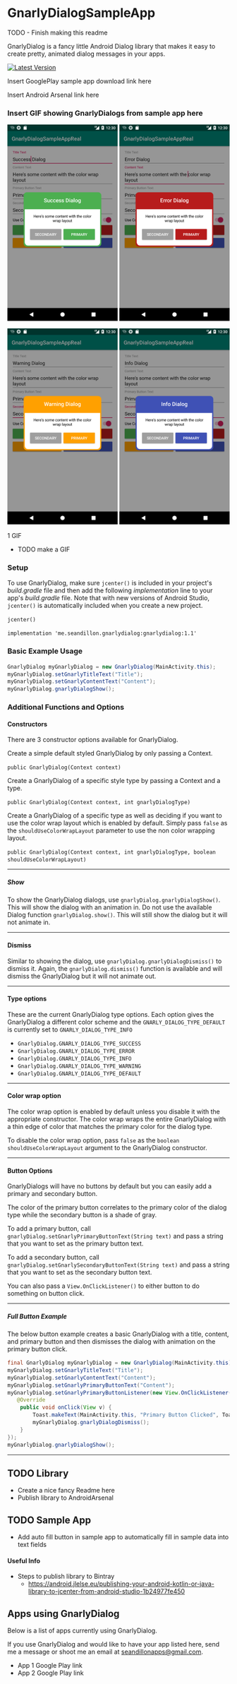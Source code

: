 # GnarlyDialogSampleApp

TODO - Finish making this readme

GnarlyDialog is a fancy little Android Dialog library that makes it easy
to create pretty, animated dialog messages in your apps.

[ ![Latest Version](https://api.bintray.com/packages/sdillon255/GnarlyDialog/me.seandillon.gnarlydialog/images/download.svg?version=1.1) ](https://bintray.com/sdillon255/GnarlyDialog/me.seandillon.gnarlydialog/1.1/link)

Insert GooglePlay sample app download link here

Insert Android Arsenal link here

### Insert GIF showing GnarlyDialogs from sample app here ###

<p align="center">
  <img src="/ReadmeResources/screenshot_success_colorwrap.png?raw=true" width="250" />
  <img src="/ReadmeResources/screenshot_error_colorwrap.png?raw=true" width="250"/>
</p>

<p align="center">
    <img src="/ReadmeResources/screenshot_warning_colorwrap.png?raw=true" width="250" />
    <img src="/ReadmeResources/screenshot_info_colorwrap.png?raw=true" width="250" />
</p>

1 GIF
 - TODO make a GIF

### Setup ###

To use GnarlyDialog, make sure `jcenter()` is included in your project's *build.gradle* file
and then add the following *implementation* line to your app's *build.gradle* file. Note that with
new versions of Android Studio, `jcenter()` is automatically included when you create a new project.

`jcenter()`

`implementation 'me.seandillon.gnarlydialog:gnarlydialog:1.1'`

### Basic Example Usage ###

```java
GnarlyDialog myGnarlyDialog = new GnarlyDialog(MainActivity.this);
myGnarlyDialog.setGnarlyTitleText("Title");
myGnarlyDialog.setGnarlyContentText("Content");
myGnarlyDialog.gnarlyDialogShow();
```

### Additional Functions and Options ###

#### Constructors ####
There are 3 constructor options available for GnarlyDialog.

Create a simple default styled GnarlyDialog by only passing a Context.

`public GnarlyDialog(Context context)`

Create a GnarlyDialog of a specific style type by passing a Context and a type.

`public GnarlyDialog(Context context, int gnarlyDialogType)`

Create a GnarlyDialog of a specific type as well as deciding if you want to
use the color wrap layout which is enabled by default. Simply pass `false` as the
`shouldUseColorWrapLayout` parameter to use the non color wrapping layout.

`public GnarlyDialog(Context context, int gnarlyDialogType, boolean shouldUseColorWrapLayout)`

<hr>

##### Show #####
To show the GnarlyDialog dialogs, use `gnarlyDialog.gnarlyDialogShow()`.
This will show the dialog with an animation in. Do not use the available Dialog function
`gnarlyDialog.show()`. This will still show the dialog but it will not animate in.

<hr>

#### Dismiss ####
Similar to showing the dialog, use `gnarlyDialog.gnarlyDialogDismiss()` to dismiss it.
Again, the  `gnarlyDialog.dismiss()` function is available and will dismiss the GnarlyDialog
 but it will not animate out.

<hr>

#### Type options ####
These are the current GnarlyDialog type options. Each option gives the GnarlyDialog
a different color scheme and the `GNARLY_DIALOG_TYPE_DEFAULT` is currently set to
`GNARLY_DIALOG_TYPE_INFO`
 - `GnarlyDialog.GNARLY_DIALOG_TYPE_SUCCESS`
 - `GnarlyDialog.GNARLY_DIALOG_TYPE_ERROR`
 - `GnarlyDialog.GNARLY_DIALOG_TYPE_INFO`
 - `GnarlyDialog.GNARLY_DIALOG_TYPE_WARNING`
 - `GnarlyDialog.GNARLY_DIALOG_TYPE_DEFAULT`

<hr>

#### Color wrap option ####
The color wrap option is enabled by default unless you disable it with
the appropriate constructor. The color wrap wraps the entire GnarlyDialog
with a thin edge of color that matches the primary color for the
dialog type.

To disable the color wrap option, pass `false` as the `boolean shouldUseColorWrapLayout` argument
to the GnarlyDialog constructor.

<hr>

#### Button Options ####
GnarlyDialogs will have no buttons by default but you can easily add a
primary and secondary button.

The color of the primary button correlates to the primary color of the
dialog type while the secondary button is a shade of gray.

To add a primary button, call `gnarlyDialog.setGnarlyPrimaryButtonText(String text)`
and pass a string that you want to set as the primary button text.

To add a secondary button, call `gnarlyDialog.setGnarlySecondaryButtonText(String text)` and pass
a string that you want to set as the secondary button text.

You can also pass a `View.OnClickListener()` to either button to do something on button click.

<hr>

##### Full Button Example #####
The below button example creates a basic GnarlyDialog with a title,
content, and primary button and then dismisses the dialog with
animation on the primary button click.
```java
final GnarlyDialog myGnarlyDialog = new GnarlyDialog(MainActivity.this);
myGnarlyDialog.setGnarlyTitleText("Title");
myGnarlyDialog.setGnarlyContentText("Content");
myGnarlyDialog.setGnarlyPrimaryButtonText("Content");
myGnarlyDialog.setGnarlyPrimaryButtonListener(new View.OnClickListener() {
   @Override
    public void onClick(View v) {
        Toast.makeText(MainActivity.this, "Primary Button Clicked", Toast.LENGTH_SHORT).show();
        myGnarlyDialog.gnarlyDialogDismiss();
    }
});
myGnarlyDialog.gnarlyDialogShow();
```

<hr>



## TODO Library ##
 - Create a nice fancy Readme here
 - Publish library to AndroidArsenal

## TODO Sample App ##
 - Add auto fill button in sample app to automatically fill in sample data into text fields

#### Useful Info ####
 - Steps to publish library to Bintray
   - https://android.jlelse.eu/publishing-your-android-kotlin-or-java-library-to-jcenter-from-android-studio-1b24977fe450

## Apps using GnarlyDialog ##
Below is a list of apps currently using GnarlyDialog.

If you use GnarlyDialog and would like to have your app listed here, send me a message
or shoot me an email at seandillonapps@gmail.com.

 - App 1 Google Play link
 - App 2 Google Play link